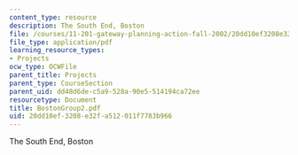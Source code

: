 ```yaml
---
content_type: resource
description: The South End, Boston
file: /courses/11-201-gateway-planning-action-fall-2002/20dd10ef3208e32fa512011f7783b966_BostonGroup2.pdf
file_type: application/pdf
learning_resource_types:
- Projects
ocw_type: OCWFile
parent_title: Projects
parent_type: CourseSection
parent_uid: dd48d6de-c5a9-528a-90e5-514194ca72ee
resourcetype: Document
title: BostonGroup2.pdf
uid: 20dd10ef-3208-e32f-a512-011f7783b966
---
```

The South End, Boston

